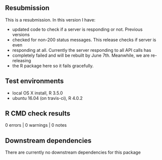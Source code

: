 ## Resubmission
This is a resubmission. In this version I have:

* updated code to check if a server is responding or not.  Previous versions
* checked for non-200 status messages.  This release checks if server is even 
* responding at all.  Currently the server responding to all API calls has
* completely failed and will be rebuilt by June 7th.  Meanwhile, we are re-releasing
* the R package here so it fails gracefully.

## Test environments
* local OS X install, R 3.5.0
* ubuntu 16.04 (on travis-ci), R 4.0.2

## R CMD check results

0 errors | 0 warnings | 0 notes

## Downstream dependencies
There are currently no downstream dependencies for this package

